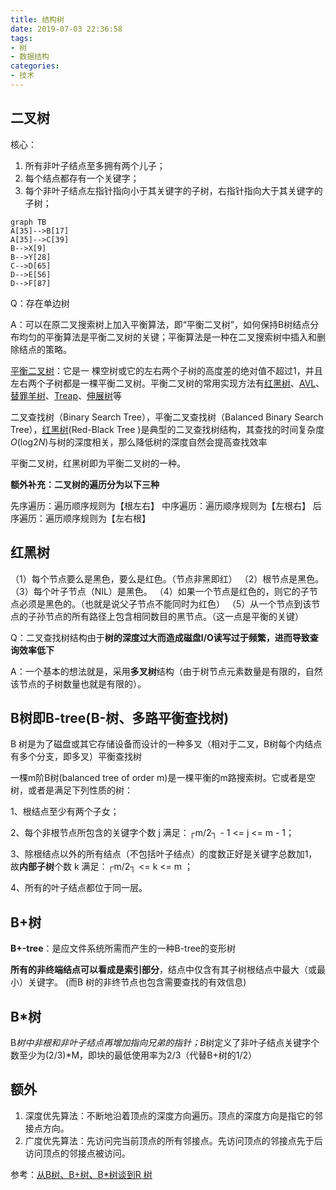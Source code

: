 ```yaml
---
title: 结构树
date: 2019-07-03 22:36:58
tags:
- 树
- 数据结构
categories:
- 技术
---
```

## 二叉树
核心：
1. 所有非叶子结点至多拥有两个儿子；
2. 每个结点都存有一个关键字；
3. 每个非叶子结点左指针指向小于其关键字的子树，右指针指向大于其关键字的子树；

```mermaid
graph TB  
A[35]-->B[17]
A[35]-->C[39]
B-->X[9]
B-->Y[28]
C-->D[65]
D-->E[56]
D-->F[87]
```

Q：存在单边树

A：可以在原二叉搜索树上加入平衡算法，即“平衡二叉树”，如何保持B树结点分布均匀的平衡算法是平衡二叉树的关键；平衡算法是一种在二叉搜索树中插入和删除结点的策略。

[平衡二叉树]([https://baike.baidu.com/item/%E5%B9%B3%E8%A1%A1%E4%BA%8C%E5%8F%89%E6%A0%91/10421057?fr=aladdin](https://baike.baidu.com/item/平衡二叉树/10421057?fr=aladdin))：它是一 棵空树或它的左右两个子树的高度差的绝对值不超过1，并且左右两个子树都是一棵平衡二叉树。平衡二叉树的常用实现方法有[红黑树](https://baike.baidu.com/item/红黑树/2413209)、[AVL](https://baike.baidu.com/item/AVL/7543015)、[替罪羊树](https://baike.baidu.com/item/替罪羊树/13859070)、[Treap](https://baike.baidu.com/item/Treap)、[伸展树](https://baike.baidu.com/item/伸展树/7003945)等

二叉查找树（Binary Search Tree），平衡二叉查找树（Balanced Binary Search Tree），[红黑树](http://blog.csdn.net/v_JULY_v/category/774945.aspx)(Red-Black Tree )是典型的二叉查找树结构，其查找的时间复杂度*O*(log2*N*)与树的深度相关，那么降低树的深度自然会提高查找效率

平衡二叉树，红黑树即为平衡二叉树的一种。

**额外补充：二叉树的遍历分为以下三种**

先序遍历：遍历顺序规则为【根左右】
中序遍历：遍历顺序规则为【左根右】
后序遍历：遍历顺序规则为【左右根】



## 红黑树

（1）每个节点要么是黑色，要么是红色。（节点非黑即红）
（2）根节点是黑色。
（3）每个叶子节点（NIL）是黑色。 
（4）如果一个节点是红色的，则它的子节点必须是黑色的。（也就是说父子节点不能同时为红色）
（5）从一个节点到该节点的子孙节点的所有路径上包含相同数目的黑节点。（这一点是平衡的关键）




Q：二叉查找树结构由于**树的深度过大而造成磁盘I/O读写过于频繁，进而导致查询效率低下**

A：一个基本的想法就是，采用**多叉树**结构（由于树节点元素数量是有限的，自然该节点的子树数量也就是有限的）。



## B树即B-tree(B-树、多路平衡查找树)

B 树是为了磁盘或其它存储设备而设计的一种多叉（相对于二叉，B树每个内结点有多个分支，即多叉）平衡查找树

一棵m阶B树(balanced tree of order m)是一棵平衡的m路搜索树。它或者是空树，或者是满足下列性质的树：

1、根结点至少有两个子女；

2、每个非根节点所包含的关键字个数 j 满足：┌m/2┐ - 1 <= j <= m - 1；

3、除根结点以外的所有结点（不包括叶子结点）的度数正好是关键字总数加1，故**内部子树**个数 k 满足：┌m/2┐ <= k <= m ；

4、所有的叶子结点都位于同一层。

## B+树

**B+-tree**：是应文件系统所需而产生的一种B-tree的变形树

**所有的非终端结点可以看成是索引部分**，结点中仅含有其子树根结点中最大（或最小）关键字。 (而B 树的非终节点也包含需要查找的有效信息)

## B*树

B*树中非根和非叶子结点再增加指向兄弟的指针；B*树定义了非叶子结点关键字个数至少为(2/3)*M，即块的最低使用率为2/3（代替B+树的1/2）



## 额外
1. 深度优先算法：不断地沿着顶点的深度方向遍历。顶点的深度方向是指它的邻接点方向。
2. 广度优先算法：先访问完当前顶点的所有邻接点。先访问顶点的邻接点先于后访问顶点的邻接点被访问。

参考：[从B树、B+树、B*树谈到R 树](https://blog.csdn.net/v_JULY_v/article/details/6530142/)
